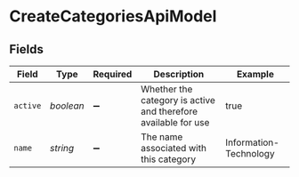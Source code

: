 # CreateCategoriesApiModel


## Fields

| Field                                                          | Type                                                           | Required                                                       | Description                                                    | Example                                                        |
| -------------------------------------------------------------- | -------------------------------------------------------------- | -------------------------------------------------------------- | -------------------------------------------------------------- | -------------------------------------------------------------- |
| `active`                                                       | *boolean*                                                      | :heavy_minus_sign:                                             | Whether the category is active and therefore available for use | true                                                           |
| `name`                                                         | *string*                                                       | :heavy_minus_sign:                                             | The name associated with this category                         | Information-Technology                                         |